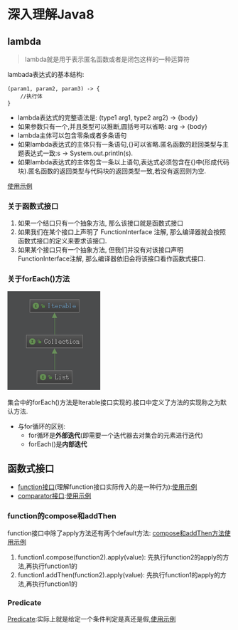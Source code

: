 # 深入理解Java8
## lambda
>lambda就是用于表示匿名函数或者是闭包这样的一种运算符

lambada表达式的基本结构: 
```
(param1, param2, param3) -> {
    //执行体
}
```
* lambda表达式的完整语法是: (type1 arg1, type2 arg2) -> {body}
* 如果参数只有一个,并且类型可以推断,圆括号可以省略: arg -> {body}
* lambda主体可以包含零条或者多条语句
* 如果lambda表达式的主体只有一条语句,{}可以省略.匿名函数的赶回类型与主题表达式一致:s -> System.out.println(s).
* 如果lambda表达式的主体包含一条以上语句,表达式必须包含在{}中(形成代码块).匿名函数的返回类型与代码块的返回类型一致,若没有返回则为空.
 
[使用示例](../Test/src/JavaSE/lambda/Test1.java)
### 关于函数式接口
1. 如果一个结口只有一个抽象方法, 那么该接口就是函数式接口
2. 如果我们在某个接口上声明了 FunctionInterface 注解, 那么编译器就会按照函数式接口的定义来要求该接口.
3. 如果某个接口只有一个抽象方法, 但我们并没有对该接口声明FunctionInterface注解, 那么编译器依旧会将该接口看作函数式接口.
### 关于forEach()方法
![list的结构图](../Test/src/image/Iterable.png)

集合中的forEach()方法是Iterable接口实现的.接口中定义了方法的实现称之为默认方法.
* 与for循环的区别:
    * for循环是**外部迭代**(即需要一个迭代器去对集合的元素进行迭代)
    * forEach()是**内部迭代**

## 函数式接口
* [function接口](src/java/util/function/Function.java)(理解function接口实际传入的是一种行为):[使用示例](../Test/src/JavaSE/lambda/FunctionTest.java)
* [comparator接口](src/java/util/Comparator.java):[使用示例](../Test/src/JavaSE/lambda/StringComparator.java)
### function的compose和addThen
function接口中除了apply方法还有两个default方法:
[compose和addThen方法使用示例](../Test/src/JavaSE/lambda/FunctionTest2.java)
1. function1.compose(function2).apply(value): 先执行function2的apply的方法,再执行function1的
2. function1.addThen(function2).apply(value): 先执行function1的apply的方法,再执行function1的 
### Predicate
[Predicate](src/java/util/function/Predicate.java):实际上就是给定一个条件判定是真还是假,[使用示例](../Test/src/JavaSE/lambda/PredicateTest2.java)

